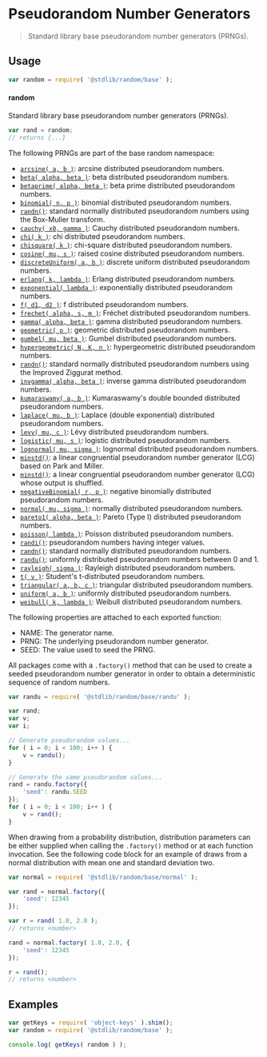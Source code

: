 <!--

@license Apache-2.0

Copyright (c) 2018 The Stdlib Authors.

Licensed under the Apache License, Version 2.0 (the "License");
you may not use this file except in compliance with the License.
You may obtain a copy of the License at

   http://www.apache.org/licenses/LICENSE-2.0

Unless required by applicable law or agreed to in writing, software
distributed under the License is distributed on an "AS IS" BASIS,
WITHOUT WARRANTIES OR CONDITIONS OF ANY KIND, either express or implied.
See the License for the specific language governing permissions and
limitations under the License.

-->

# Pseudorandom Number Generators

> Standard library base pseudorandom number generators (PRNGs).

<section class="usage">

## Usage

```javascript
var random = require( '@stdlib/random/base' );
```

#### random

Standard library base pseudorandom number generators (PRNGs).

```javascript
var rand = random;
// returns {...}
```

The following PRNGs are part of the base random namespace:

<!-- <toc pattern="*"> -->

<div class="namespace-toc">

<div class="namespace-toc">

-   <span class="signature">[`arcsine( a, b )`][@stdlib/random/base/arcsine]</span>: <span class="description">arcsine distributed pseudorandom numbers.</span>
-   <span class="signature">[`beta( alpha, beta )`][@stdlib/random/base/beta]</span>: <span class="description">beta distributed pseudorandom numbers.</span>
-   <span class="signature">[`betaprime( alpha, beta )`][@stdlib/random/base/betaprime]</span>: <span class="description">beta prime distributed pseudorandom numbers.</span>
-   <span class="signature">[`binomial( n, p )`][@stdlib/random/base/binomial]</span>: <span class="description">binomial distributed pseudorandom numbers.</span>
-   <span class="signature">[`randn()`][@stdlib/random/base/box-muller]</span>: <span class="description">standard normally distributed pseudorandom numbers using the Box-Muller transform.</span>
-   <span class="signature">[`cauchy( x0, gamma )`][@stdlib/random/base/cauchy]</span>: <span class="description">Cauchy distributed pseudorandom numbers.</span>
-   <span class="signature">[`chi( k )`][@stdlib/random/base/chi]</span>: <span class="description">chi distributed pseudorandom numbers.</span>
-   <span class="signature">[`chisquare( k )`][@stdlib/random/base/chisquare]</span>: <span class="description">chi-square distributed pseudorandom numbers.</span>
-   <span class="signature">[`cosine( mu, s )`][@stdlib/random/base/cosine]</span>: <span class="description">raised cosine distributed pseudorandom numbers.</span>
-   <span class="signature">[`discreteUniform( a, b )`][@stdlib/random/base/discrete-uniform]</span>: <span class="description">discrete uniform distributed pseudorandom numbers.</span>
-   <span class="signature">[`erlang( k, lambda )`][@stdlib/random/base/erlang]</span>: <span class="description">Erlang distributed pseudorandom numbers.</span>
-   <span class="signature">[`exponential( lambda )`][@stdlib/random/base/exponential]</span>: <span class="description">exponentially distributed pseudorandom numbers.</span>
-   <span class="signature">[`f( d1, d2 )`][@stdlib/random/base/f]</span>: <span class="description">f distributed pseudorandom numbers.</span>
-   <span class="signature">[`frechet( alpha, s, m )`][@stdlib/random/base/frechet]</span>: <span class="description">Fréchet distributed pseudorandom numbers.</span>
-   <span class="signature">[`gamma( alpha, beta )`][@stdlib/random/base/gamma]</span>: <span class="description">gamma distributed pseudorandom numbers.</span>
-   <span class="signature">[`geometric( p )`][@stdlib/random/base/geometric]</span>: <span class="description">geometric distributed pseudorandom numbers.</span>
-   <span class="signature">[`gumbel( mu, beta )`][@stdlib/random/base/gumbel]</span>: <span class="description">Gumbel distributed pseudorandom numbers.</span>
-   <span class="signature">[`hypergeometric( N, K, n )`][@stdlib/random/base/hypergeometric]</span>: <span class="description">hypergeometric distributed pseudorandom numbers.</span>
-   <span class="signature">[`randn()`][@stdlib/random/base/improved-ziggurat]</span>: <span class="description">standard normally distributed pseudorandom numbers using the Improved Ziggurat method.</span>
-   <span class="signature">[`invgamma( alpha, beta )`][@stdlib/random/base/invgamma]</span>: <span class="description">inverse gamma distributed pseudorandom numbers.</span>
-   <span class="signature">[`kumaraswamy( a, b )`][@stdlib/random/base/kumaraswamy]</span>: <span class="description">Kumaraswamy's double bounded distributed pseudorandom numbers.</span>
-   <span class="signature">[`laplace( mu, b )`][@stdlib/random/base/laplace]</span>: <span class="description">Laplace (double exponential) distributed pseudorandom numbers.</span>
-   <span class="signature">[`levy( mu, c )`][@stdlib/random/base/levy]</span>: <span class="description">Lévy distributed pseudorandom numbers.</span>
-   <span class="signature">[`logistic( mu, s )`][@stdlib/random/base/logistic]</span>: <span class="description">logistic distributed pseudorandom numbers.</span>
-   <span class="signature">[`lognormal( mu, sigma )`][@stdlib/random/base/lognormal]</span>: <span class="description">lognormal distributed pseudorandom numbers.</span>
-   <span class="signature">[`minstd()`][@stdlib/random/base/minstd]</span>: <span class="description">a linear congruential pseudorandom number generator (LCG) based on Park and Miller.</span>
-   <span class="signature">[`minstd()`][@stdlib/random/base/minstd-shuffle]</span>: <span class="description">a linear congruential pseudorandom number generator (LCG) whose output is shuffled.</span>
-   <span class="signature">[`negativeBinomial( r, p )`][@stdlib/random/base/negative-binomial]</span>: <span class="description">negative binomially distributed pseudorandom numbers.</span>
-   <span class="signature">[`normal( mu, sigma )`][@stdlib/random/base/normal]</span>: <span class="description">normally distributed pseudorandom numbers.</span>
-   <span class="signature">[`pareto1( alpha, beta )`][@stdlib/random/base/pareto-type1]</span>: <span class="description">Pareto (Type I) distributed pseudorandom numbers.</span>
-   <span class="signature">[`poisson( lambda )`][@stdlib/random/base/poisson]</span>: <span class="description">Poisson distributed pseudorandom numbers.</span>
-   <span class="signature">[`randi()`][@stdlib/random/base/randi]</span>: <span class="description">pseudorandom numbers having integer values.</span>
-   <span class="signature">[`randn()`][@stdlib/random/base/randn]</span>: <span class="description">standard normally distributed pseudorandom numbers.</span>
-   <span class="signature">[`randu()`][@stdlib/random/base/randu]</span>: <span class="description">uniformly distributed pseudorandom numbers between 0 and 1.</span>
-   <span class="signature">[`rayleigh( sigma )`][@stdlib/random/base/rayleigh]</span>: <span class="description">Rayleigh distributed pseudorandom numbers.</span>
-   <span class="signature">[`t( v )`][@stdlib/random/base/t]</span>: <span class="description">Student's t-distributed pseudorandom numbers.</span>
-   <span class="signature">[`triangular( a, b, c )`][@stdlib/random/base/triangular]</span>: <span class="description">triangular distributed pseudorandom numbers.</span>
-   <span class="signature">[`uniform( a, b )`][@stdlib/random/base/uniform]</span>: <span class="description">uniformly distributed pseudorandom numbers.</span>
-   <span class="signature">[`weibull( k, lambda )`][@stdlib/random/base/weibull]</span>: <span class="description">Weibull distributed pseudorandom numbers.</span>

</div>

<!-- </toc> -->

The following properties are attached to each exported function:

-   NAME: The generator name.
-   PRNG: The underlying pseudorandom number generator.
-   SEED: The value used to seed the PRNG.

All packages come with a `.factory()` method that can be used to create a seeded pseudorandom number generator in order to obtain a deterministic sequence of random numbers.

```javascript
var randu = require( '@stdlib/random/base/randu' );

var rand;
var v;
var i;

// Generate pseudorandom values...
for ( i = 0; i < 100; i++ ) {
    v = randu();
}

// Generate the same pseudorandom values...
rand = randu.factory({
    'seed': randu.SEED
});
for ( i = 0; i < 100; i++ ) {
    v = rand();
}
```

When drawing from a probability distribution, distribution parameters can be either supplied when calling the `.factory()` method or at each function invocation. See the following code block for an example of draws from a normal distribution with mean one and standard deviation two.

```javascript
var normal = require( '@stdlib/random/base/normal' );

var rand = normal.factory({
    'seed': 12345
});

var r = rand( 1.0, 2.0 );
// returns <number>

rand = normal.factory( 1.0, 2.0, {
    'seed': 12345
});

r = rand();
// returns <number>
```

</section>

<!-- /.usage -->

<section class="examples">

## Examples

<!-- TODO: better examples -->

<!-- eslint no-undef: "error" -->

```javascript
var getKeys = require( 'object-keys' ).shim();
var random = require( '@stdlib/random/base' );

console.log( getKeys( random ) );
```

</section>

<!-- /.examples -->

<section class="links">

[@stdlib/random/base/arcsine]: https://github.com/stdlib-js/stdlib/tree/develop/lib/node_modules/@stdlib/random/base/arcsine

[@stdlib/random/base/beta]: https://github.com/stdlib-js/stdlib/tree/develop/lib/node_modules/@stdlib/random/base/beta

[@stdlib/random/base/betaprime]: https://github.com/stdlib-js/stdlib/tree/develop/lib/node_modules/@stdlib/random/base/betaprime

[@stdlib/random/base/binomial]: https://github.com/stdlib-js/stdlib/tree/develop/lib/node_modules/@stdlib/random/base/binomial

[@stdlib/random/base/box-muller]: https://github.com/stdlib-js/stdlib/tree/develop/lib/node_modules/@stdlib/random/base/box-muller

[@stdlib/random/base/cauchy]: https://github.com/stdlib-js/stdlib/tree/develop/lib/node_modules/@stdlib/random/base/cauchy

[@stdlib/random/base/chi]: https://github.com/stdlib-js/stdlib/tree/develop/lib/node_modules/@stdlib/random/base/chi

[@stdlib/random/base/chisquare]: https://github.com/stdlib-js/stdlib/tree/develop/lib/node_modules/@stdlib/random/base/chisquare

[@stdlib/random/base/cosine]: https://github.com/stdlib-js/stdlib/tree/develop/lib/node_modules/@stdlib/random/base/cosine

[@stdlib/random/base/discrete-uniform]: https://github.com/stdlib-js/stdlib/tree/develop/lib/node_modules/@stdlib/random/base/discrete-uniform

[@stdlib/random/base/erlang]: https://github.com/stdlib-js/stdlib/tree/develop/lib/node_modules/@stdlib/random/base/erlang

[@stdlib/random/base/exponential]: https://github.com/stdlib-js/stdlib/tree/develop/lib/node_modules/@stdlib/random/base/exponential

[@stdlib/random/base/f]: https://github.com/stdlib-js/stdlib/tree/develop/lib/node_modules/@stdlib/random/base/f

[@stdlib/random/base/frechet]: https://github.com/stdlib-js/stdlib/tree/develop/lib/node_modules/@stdlib/random/base/frechet

[@stdlib/random/base/gamma]: https://github.com/stdlib-js/stdlib/tree/develop/lib/node_modules/@stdlib/random/base/gamma

[@stdlib/random/base/geometric]: https://github.com/stdlib-js/stdlib/tree/develop/lib/node_modules/@stdlib/random/base/geometric

[@stdlib/random/base/gumbel]: https://github.com/stdlib-js/stdlib/tree/develop/lib/node_modules/@stdlib/random/base/gumbel

[@stdlib/random/base/hypergeometric]: https://github.com/stdlib-js/stdlib/tree/develop/lib/node_modules/@stdlib/random/base/hypergeometric

[@stdlib/random/base/improved-ziggurat]: https://github.com/stdlib-js/stdlib/tree/develop/lib/node_modules/@stdlib/random/base/improved-ziggurat

[@stdlib/random/base/invgamma]: https://github.com/stdlib-js/stdlib/tree/develop/lib/node_modules/@stdlib/random/base/invgamma

[@stdlib/random/base/kumaraswamy]: https://github.com/stdlib-js/stdlib/tree/develop/lib/node_modules/@stdlib/random/base/kumaraswamy

[@stdlib/random/base/laplace]: https://github.com/stdlib-js/stdlib/tree/develop/lib/node_modules/@stdlib/random/base/laplace

[@stdlib/random/base/levy]: https://github.com/stdlib-js/stdlib/tree/develop/lib/node_modules/@stdlib/random/base/levy

[@stdlib/random/base/logistic]: https://github.com/stdlib-js/stdlib/tree/develop/lib/node_modules/@stdlib/random/base/logistic

[@stdlib/random/base/lognormal]: https://github.com/stdlib-js/stdlib/tree/develop/lib/node_modules/@stdlib/random/base/lognormal

[@stdlib/random/base/minstd]: https://github.com/stdlib-js/stdlib/tree/develop/lib/node_modules/@stdlib/random/base/minstd

[@stdlib/random/base/minstd-shuffle]: https://github.com/stdlib-js/stdlib/tree/develop/lib/node_modules/@stdlib/random/base/minstd-shuffle

[@stdlib/random/base/negative-binomial]: https://github.com/stdlib-js/stdlib/tree/develop/lib/node_modules/@stdlib/random/base/negative-binomial

[@stdlib/random/base/normal]: https://github.com/stdlib-js/stdlib/tree/develop/lib/node_modules/@stdlib/random/base/normal

[@stdlib/random/base/pareto-type1]: https://github.com/stdlib-js/stdlib/tree/develop/lib/node_modules/@stdlib/random/base/pareto-type1

[@stdlib/random/base/poisson]: https://github.com/stdlib-js/stdlib/tree/develop/lib/node_modules/@stdlib/random/base/poisson

[@stdlib/random/base/randi]: https://github.com/stdlib-js/stdlib/tree/develop/lib/node_modules/@stdlib/random/base/randi

[@stdlib/random/base/randn]: https://github.com/stdlib-js/stdlib/tree/develop/lib/node_modules/@stdlib/random/base/randn

[@stdlib/random/base/randu]: https://github.com/stdlib-js/stdlib/tree/develop/lib/node_modules/@stdlib/random/base/randu

[@stdlib/random/base/rayleigh]: https://github.com/stdlib-js/stdlib/tree/develop/lib/node_modules/@stdlib/random/base/rayleigh

[@stdlib/random/base/t]: https://github.com/stdlib-js/stdlib/tree/develop/lib/node_modules/@stdlib/random/base/t

[@stdlib/random/base/triangular]: https://github.com/stdlib-js/stdlib/tree/develop/lib/node_modules/@stdlib/random/base/triangular

[@stdlib/random/base/uniform]: https://github.com/stdlib-js/stdlib/tree/develop/lib/node_modules/@stdlib/random/base/uniform

[@stdlib/random/base/weibull]: https://github.com/stdlib-js/stdlib/tree/develop/lib/node_modules/@stdlib/random/base/weibull
</section>

<!-- /.links -->
